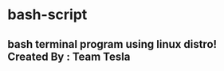 # bash-script
bash terminal program using linux distro!
Created By : Team Tesla
-----------------------
